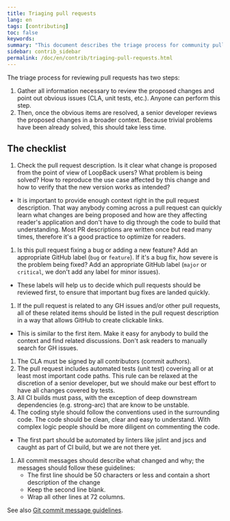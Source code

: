```yaml
---
title: Triaging pull requests
lang: en
tags: [contributing]
toc: false
keywords:
summary: "This document describes the triage process for community pull requests."
sidebar: contrib_sidebar
permalink: /doc/en/contrib/triaging-pull-requests.html
---
```


The triage process for reviewing pull requests has two steps:

1. Gather all information necessary to review the proposed changes and point out obvious issues
(CLA, unit tests, etc.).  Anyone can perform this step.
2. Then, once the obvious items are resolved, a senior developer reviews
the proposed changes in a broader context. Because trivial problems have been
already solved, this should take less time.

## The checklist

1. Check the pull request description. Is it clear what change is proposed
from the point of view of LoopBack users? What problem is being solved?
How to reproduce the use case affected by this change and how to verify
that the new version works as intended?
 - It is important to provide enough context right in the pull request description.
   That way anybody coming across a pull request can quickly learn what changes
   are being proposed and how are they affecting reader's application and don't have
   to dig through the code to build that understanding. Most PR descriptions are
   written once but read many times, therefore it's a good practice to optimize
   for readers.
1. Is this pull request fixing a bug or adding a new feature?
Add an appropriate GitHub label (`bug` or `feature`).
If it's a bug fix, how severe is the problem being fixed? Add an appropriate
GitHub label (`major` or `critical`, we don't add any label for minor issues).
  - These labels will help us to decide which pull requests should be reviewed first,
 to ensure that important bug fixes are landed quickly.
1. If the pull request is related to any GH issues and/or other pull requests,
all of these related items should be listed in the pull request description
in a way that allows GitHub to create clickable links.
  - This is similar to the first item. Make it easy for anybody to build the context
   and find related discussions. Don't ask readers to manually search for GH issues.
 1. The CLA must be signed by all contributors (commit authors).
 1. The pull request includes automated tests (unit test) covering all or at
 least most important code paths. This rule can be relaxed at the discretion
 of a senior developer, but we should make our best effort to have all changes
 covered by tests.
 1. All CI builds must pass, with the exception of deep downstream
 dependencies (e.g. strong-arc) that are know to be unstable.
 1. The coding style should follow the conventions used in the surrounding code.
 The code should be clean, clear and easy to understand. With complex logic
 people should be more diligent on commenting the code.
  - The first part should be automated by linters like jslint and jscs and caught
 as part of CI build, but we are not there yet.
 1. All commit messages should describe what changed and why; the messages
 should follow these guidelines:
    - The first line should be 50 characters or less and contain a short
     description of the change
    - Keep the second line blank.
    - Wrap all other lines at 72 columns.

 See also [Git commit message guidelines](git-commit-messages.html).
